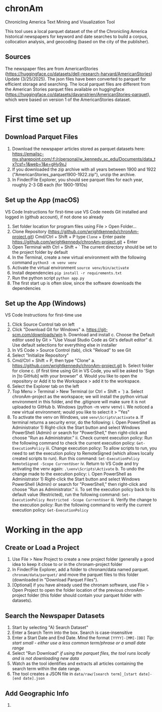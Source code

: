 # chronAm
Chronicling America Text Mining and Visualization Tool

This tool uses a local parquet dataset of the of the Chronicling America historical newspapers for keyword and date searches to build a corpus, collocation analysis, and geocoding (based on the city of the publisher). 

## Sources
The newspaper files are from AmericanStories (https://huggingface.co/datasets/dell-research-harvard/AmericanStories) Update (3/25/2025). The json files have been converted to parquet for efficient storage and searching. The local parquet files are different from the American Stories parquet files available on huggingface (https://huggingface.co/datasets/davanstrien/AmericanStories-parquet), which were based on version 1 of the AmericanStories dataset.

# First time set up
## Download Parquet Files
1. Download the newspaper articles stored as parquet datasets here: https://emailsc-my.sharepoint.com/:f:/r/personal/w_kennedy_sc_edu/Documents/data_tx?csf=1&web=1&e=gHy9xJ
2. If you downloaded the zip archive with all years between 1900 and 1922 ("AmericanStories_parquet1900-1922.zip"), unzip the archive.
3. In Finder/File Explorer, you should see parquet files for each year, roughly 2-3 GB each (for 1900-1910s)

## Set up the App (macOS)
VS Code Instructions for first-time use
VS Code needs Git installed and logged in (github account), if not done so already
1. Set folder location for program files using File > Open Folder... 
2. Clone Repository (https://github.com/wrightkennedy/chronAm-project.git)
    Cmd/Ctrl + Shift + P
    type `Clone` + Enter
    paste https://github.com/wrightkennedy/chronAm-project.git + Enter
3. Open Terminal with Ctrl + Shift + `
    The current directory should be set to the project folder by default
4. In the Terminal, create a new virtual environment with the following command `python3 -m venv venv`
5. Activate the virtual environment `source venv/bin/activate`
6. Install dependencies `pip install -r requirements.txt`
7. Run the python script `python app.py`
8. The first start up is often slow, since the software downloads the dependencies

## Set up the App (Windows)
VS Code Instructions for first-time use
1. Click Source Control tab on left
2. Click "Download Git for Windows"
    a. https://git-scm.com/downloads/win
    b. Download and install
    c. Choose the Default editor used by Git > "Use Visual Studio Code as Git's default editor"
    d. Use default selections for everything else in installer
3. In VS Code > Source Control (tab), click "Reload" to see Git
4. Select "Initialize Repository"
5. Cmd/Ctrl + Shift + P, then type "Clone"
    a. https://github.com/wrightkennedy/chronAm-project.git
    b. Select folder for clone
    c. (if first time using Git in VS Code, you will be asked to 'Sign in [to GitHub] with your browser"
    d. Would you like to open the repository or Add it to the Workspace > add it to the workspace.
6. Select the Explorer tab on the left
7. Top Menu > Terminal > New Terminal (or Ctrl + Shift + `)
    a. Select chronAm-project as the workspace; we will install the python virtual environment in this folder, and the .gitignore will make sure it is not uploaded to GitHub
    b. Windows (python -m venv venv)
        i. We noticed a new virtual environment; would you like to select it > "Yes"
8. To activate the venv on Windows, use `venv\Scripts\activate`
    a. If terminal returns a security error, do the following:
        i. Open PowerShell as Administrator
            1) Right-click the Start button and select Windows PowerShell (Admin) or search for "PowerShell," then right-click and choose "Run as Administrator."
        ii. Check current execution policy: Run the following command to check the current execution policy: `Get-ExecutionPolicy`
        iii. Change execution policy: To allow scripts to run, you need to set the execution policy to RemoteSigned (which allows locally created scripts to run). Run this command: `Set-ExecutionPolicy RemoteSigned -Scope CurrentUser`
        iv. Return to VS Code and try activating the venv again: `.\venv\Scripts\Activate`
    b. To undo the change made to the execution policy:
        i. Open PowerShell as Administrator
            1) Right-click the Start button and select Windows PowerShell (Admin) or search for "PowerShell," then right-click and choose "Run as Administrator."
        ii. To set the execution policy back to its default value (Restricted), run the following command: `Set-ExecutionPolicy Restricted -Scope CurrentUser`
        iii. Verify the change to the execution policy: Run the following command to verify the current execution policy: `Get-ExecutionPolicy`

# Working in the app
## Create or Load a Project
1. Use File > New Project to create a new project folder (generally a good idea to keep it close to or in the chronam-project folder
2. In Finder/File Explorer, add a folder to chronam/data named parquet. `chronam/data/parquet/` and move the parquet files to this folder (downloaded in "Download Parquet Files").
3. [Optional] if you have already used the chronam software, use File > Open Project to open the folder location of the previous chronAm-project folder (this folder should contain your parquet folder with datasets).

## Search the Newspaper Datasets
1. Start by selecting "A) Search Dataset"
  1. Enter a Search Term into the box. Search is case-insensitive
  2. Enter a Start Date and End Date. Mind the format `[YYYY]-[MM]-[DD]`
     *Tip: start small - either use a less common term/phrase or a small date range*
2. Select "Run Download" *if using the parquet files, the tool runs locally and is not downloading new data*
3. Watch as the tool identifies and extracts all articles containing the search term within the date range.
4. The tool creates a JSON file in `data/raw/[search term]_[start date]-[end date].json`

## Add Geographic Info
1. 
